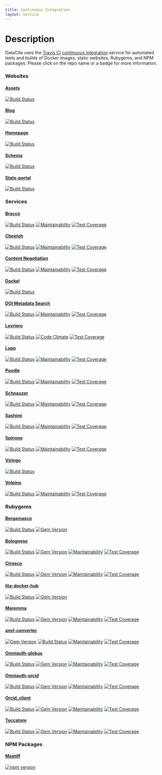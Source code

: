 ```yaml
---
title: Continuous Integration
layout: service
---
```


# Description

DataCite uses the [Travis CI](https://travis-ci.org/) [continuous integration](https://www.thoughtworks.com/continuous-integration) service for automated tests and builds of Docker images, static websites, Rubygems, and NPM packages. Please click on the repo name or a badge for more information.

### Websites

#### [Assets](https://github.com/datacite/segugio)
[![Build Status](https://travis-ci.org/datacite/segugio.svg?branch=master)](https://travis-ci.org/datacite/segugio)

#### [Blog](https://github.com/datacite/blog)
[![Build Status](https://travis-ci.org/datacite/blog.svg)](https://travis-ci.org/datacite/blog)

#### [Homepage](https://github.com/datacite/homepage)
[![Build Status](https://travis-ci.org/datacite/homepage.svg?branch=master)](https://travis-ci.org/datacite/homepage)

#### [Schema](https://github.com/datacite/schema)
[![Build Status](https://travis-ci.org/datacite/schema.svg?branch=master)](https://travis-ci.org/datacite/schema)

#### [Stats-portal](https://github.com/datacite/stats-portal)
[![Build Status](https://travis-ci.org/datacite/stats-portal.svg?branch=master)](https://travis-ci.org/datacite/stats-portal)

### Services

#### [Bracco](https://github.com/datacite/bracco)
[![Build Status](https://travis-ci.org/datacite/bracco.svg?branch=master)](https://travis-ci.org/datacite/bracco)  [![Maintainability](https://api.codeclimate.com/v1/badges/9f1bc0e9688e2f48d2b2/maintainability)](https://codeclimate.com/github/datacite/bracco/maintainability) [![Test Coverage](https://api.codeclimate.com/v1/badges/9f1bc0e9688e2f48d2b2/test_coverage)](https://codeclimate.com/github/datacite/bracco/test_coverage)

#### [Cheetoh](https://github.com/datacite/cheetoh)
[![Build Status](https://travis-ci.org/datacite/cheetoh.svg?branch=master)](https://travis-ci.org/datacite/cheetoh) [![Maintainability](https://api.codeclimate.com/v1/badges/ddb2efcae1339a13bb51/maintainability)](https://codeclimate.com/github/datacite/cheetoh/maintainability) [![Test Coverage](https://api.codeclimate.com/v1/badges/ddb2efcae1339a13bb51/test_coverage)](https://codeclimate.com/github/datacite/cheetoh/test_coverage)

#### [Content Negotiation](https://github.com/crosscite/content-negotiation)
[![Build Status](https://travis-ci.org/crosscite/content-negotiation.svg?branch=master)](https://travis-ci.org/crosscite/content-negotiation) [![Maintainability](https://api.codeclimate.com/v1/badges/60f70cb3a7f2431949ed/maintainability)](https://codeclimate.com/github/crosscite/content-negotiation/maintainability) [![Test Coverage](https://api.codeclimate.com/v1/badges/60f70cb3a7f2431949ed/test_coverage)](https://codeclimate.com/github/crosscite/content-negotiation/test_coverage)

#### [Dackel](https://github.com/datacite/dackel)
[![Build Status](https://travis-ci.org/datacite/dackel.svg?branch=master)](https://travis-ci.org/datacite/dackel)

#### [DOI Metadata Search](https://github.com/crosscite/doi-metadata-search)
[![Build Status](https://travis-ci.org/crosscite/doi-metadata-search.svg)](https://travis-ci.org/crosscite/doi-metadata-search) [![Maintainability](https://api.codeclimate.com/v1/badges/69aca8f548125bd813f3/maintainability)](https://codeclimate.com/github/crosscite/doi-metadata-search/maintainability) [![Test Coverage](https://api.codeclimate.com/v1/badges/69aca8f548125bd813f3/test_coverage)](https://codeclimate.com/github/crosscite/doi-metadata-search/test_coverage)

#### [Levriero](https://github.com/datacite/levriero)
[![Build Status](https://travis-ci.org/datacite/levriero.svg?branch=master)](https://travis-ci.org/datacite/levriero) [![Code Climate](https://codeclimate.com/github/datacite/levriero/badges/gpa.svg)](https://codeclimate.com/github/datacite/levriero) [![Test Coverage](https://codeclimate.com/github/datacite/levriero/badges/coverage.svg)](https://codeclimate.com/github/datacite/levriero/coverage)

#### [Lupo](https://github.com/datacite/lupo)
[![Build Status](https://travis-ci.org/datacite/lupo.svg?branch=master)](https://travis-ci.org/datacite/lupo) [![Maintainability](https://api.codeclimate.com/v1/badges/dddd95f9f6f354b7af93/maintainability)](https://codeclimate.com/github/datacite/lupo/maintainability) [![Test Coverage](https://api.codeclimate.com/v1/badges/dddd95f9f6f354b7af93/test_coverage)](https://codeclimate.com/github/datacite/lupo/test_coverage)

#### [Poodle](https://github.com/datacite/poodle)
[![Build Status](https://travis-ci.org/datacite/poodle.svg?branch=master)](https://travis-ci.org/datacite/poodle) [![Maintainability](https://api.codeclimate.com/v1/badges/ddb43ea782a1f201edfc/maintainability)](https://codeclimate.com/github/datacite/poodle/maintainability) [![Test Coverage](https://api.codeclimate.com/v1/badges/ddb43ea782a1f201edfc/test_coverage)](https://codeclimate.com/github/datacite/poodle/test_coverage)

#### [Schnauzer](https://github.com/datacite/schnauzer)
[![Build Status](https://travis-ci.org/datacite/schnauzer.svg?branch=master)](https://travis-ci.org/datacite/schnauzer) [![Maintainability](https://api.codeclimate.com/v1/badges/4032e94f759b56d71885/maintainability)](https://codeclimate.com/github/datacite/schnauzer/maintainability) [![Test Coverage](https://api.codeclimate.com/v1/badges/4032e94f759b56d71885/test_coverage)](https://codeclimate.com/github/datacite/schnauzer/test_coverage)

#### [Sashimi](https://github.com/datacite/sashimi)
[![Build Status](https://travis-ci.org/datacite/sashimi.svg?branch=master)](https://travis-ci.org/datacite/sashimi) [![Maintainability](https://api.codeclimate.com/v1/badges/a0d15834af2cdc24e22f/maintainability)](https://codeclimate.com/github/datacite/sashimi/maintainability) [![Test Coverage](https://api.codeclimate.com/v1/badges/a0d15834af2cdc24e22f/test_coverage)](https://codeclimate.com/github/datacite/sashimi/test_coverage)

#### [Spinone](https://github.com/datacite/spinone)
[![Build Status](https://travis-ci.org/datacite/spinone.svg?branch=master)](https://travis-ci.org/datacite/spinone) [![Maintainability](https://api.codeclimate.com/v1/badges/5b402959e44ca945cb73/maintainability)](https://codeclimate.com/github/datacite/spinone/maintainability) [![Test Coverage](https://api.codeclimate.com/v1/badges/5b402959e44ca945cb73/test_coverage)](https://codeclimate.com/github/datacite/spinone/test_coverage)

#### [Viringo](https://github.com/datacite/viringo)
[![Build Status](https://travis-ci.com/datacite/viringo.svg?branch=master)](https://travis-ci.com/datacite/viringo)

#### [Volpino](https://github.com/datacite/volpino)
[![Build Status](https://travis-ci.org/datacite/volpino.svg)](https://travis-ci.org/datacite/volpino) [![Maintainability](https://api.codeclimate.com/v1/badges/48dcb5d08cf767b3172d/maintainability)](https://codeclimate.com/github/datacite/volpino/maintainability) [![Test Coverage](https://api.codeclimate.com/v1/badges/48dcb5d08cf767b3172d/test_coverage)](https://codeclimate.com/github/datacite/volpino/test_coverage)

### Rubygems

#### [Bergamasco](https://github.com/datacite/bergamasco)
[![Build Status](https://travis-ci.org/datacite/bergamasco.svg?branch=master)](https://travis-ci.org/datacite/bergamasco) [![Gem Version](https://badge.fury.io/rb/bergamasco.svg)](https://badge.fury.io/rb/bergamasco)

#### [Bolognese](https://github.com/datacite/bolognese)
[![Build Status](https://travis-ci.org/datacite/bolognese.svg?branch=master)](https://travis-ci.org/datacite/bolognese) [![Gem Version](https://badge.fury.io/rb/bolognese.svg)](https://badge.fury.io/rb/bolognese) [![Maintainability](https://api.codeclimate.com/v1/badges/ae69165425ba32854679/maintainability)](https://codeclimate.com/github/datacite/bolognese/maintainability) [![Test Coverage](https://api.codeclimate.com/v1/badges/ae69165425ba32854679/test_coverage)](https://codeclimate.com/github/datacite/bolognese/test_coverage)

#### [Cirneco](https://github.com/datacite/cirneco)
[![Build Status](https://travis-ci.org/datacite/cirneco.svg?branch=master)](https://travis-ci.org/datacite/cirneco) [![Gem Version](https://badge.fury.io/rb/cirneco.svg)](https://badge.fury.io/rb/cirneco) [![Maintainability](https://api.codeclimate.com/v1/badges/cbfe1a7cfd8a68d12118/maintainability)](https://codeclimate.com/github/datacite/cirneco/maintainability) [![Test Coverage](https://api.codeclimate.com/v1/badges/cbfe1a7cfd8a68d12118/test_coverage)](https://codeclimate.com/github/datacite/cirneco/test_coverage)

#### [lita-docker-hub](https://github.com/datacite/lita-docker-hub)
[![Build Status](https://travis-ci.org/datacite/lita-docker-hub.svg?branch=master)](https://travis-ci.org/datacite/lita-docker-hub) [![Gem Version](https://badge.fury.io/rb/lita-docker-hub.svg)](https://badge.fury.io/rb/lita-docker-hub)

#### [Maremma](https://github.com/datacite/maremma)
[![Build Status](https://travis-ci.org/datacite/maremma.svg?branch=master)](https://travis-ci.org/datacite/maremma) [![Gem Version](https://badge.fury.io/rb/maremma.svg)](https://badge.fury.io/rb/maremma)  [![Maintainability](https://api.codeclimate.com/v1/badges/dddd95f9f6f354b7af93/maintainability)](https://codeclimate.com/github/datacite/lupo/maintainability) [![Test Coverage](https://api.codeclimate.com/v1/badges/5472f0aa3ea85effb47a/test_coverage)](https://codeclimate.com/github/datacite/maremma/test_coverage)

#### [anvl-converter](https://github.com/datacite/anvl-converter)
[![Gem Version](https://badge.fury.io/rb/anvl-converter.svg)](https://badge.fury.io/rb/anvl-converter) [![Build Status](https://travis-ci.org/datacite/anvl-converter.svg?branch=master)](https://travis-ci.org/datacite/anvl-converter) [![Maintainability](https://api.codeclimate.com/v1/badges/24b09e147fe522875d4c/maintainability)](https://codeclimate.com/github/datacite/anvl-converter/maintainability) [![Test Coverage](https://api.codeclimate.com/v1/badges/24b09e147fe522875d4c/test_coverage)](https://codeclimate.com/github/datacite/anvl-converter/test_coverage)

#### [Omniauth-globus](https://github.com/datacite/omniauth-globus)
[![Build Status](https://travis-ci.com/datacite/omniauth-globus.svg?branch=master)](https://travis-ci.com/datacite/omniauth-globus)
[![Gem Version](https://badge.fury.io/rb/omniauth-globus.svg)](https://badge.fury.io/rb/omniauth-globus)
[![Maintainability](https://api.codeclimate.com/v1/badges/13f9467872e9a688e9cb/maintainability)](https://codeclimate.com/github/datacite/omniauth-globus/maintainability)
[![Test Coverage](https://api.codeclimate.com/v1/badges/13f9467872e9a688e9cb/test_coverage)](https://codeclimate.com/github/datacite/omniauth-globus/test_coverage)

#### [Omniauth-orcid](https://github.com/datacite/omniauth-orcid)
[![Build Status](https://travis-ci.org/datacite/omniauth-orcid.svg?branch=master)](https://travis-ci.org/datacite/omniauth-orcid)  [![Gem Version](https://badge.fury.io/rb/omniauth-orcid.svg)](https://badge.fury.io/rb/omniauth-orcid)  [![Maintainability](https://api.codeclimate.com/v1/badges/2d1bf6c89c50378bdc3b/maintainability)](https://codeclimate.com/github/datacite/omniauth-orcid/maintainability) [![Test Coverage](https://api.codeclimate.com/v1/badges/2d1bf6c89c50378bdc3b/test_coverage)](https://codeclimate.com/github/datacite/omniauth-orcid/test_coverage)

#### [Orcid_client](https://github.com/datacite/orcid_client)
[![Build Status](https://travis-ci.org/datacite/orcid_client.svg?branch=master)](https://travis-ci.org/datacite/orcid_client) [![Gem Version](https://badge.fury.io/rb/orcid_client.svg)](https://badge.fury.io/rb/orcid_client)  [![Maintainability](https://api.codeclimate.com/v1/badges/a56103deb5b3182801a8/maintainability)](https://codeclimate.com/github/datacite/orcid_client/maintainability) [![Test Coverage](https://api.codeclimate.com/v1/badges/a56103deb5b3182801a8/test_coverage)](https://codeclimate.com/github/datacite/orcid_client/test_coverage)

#### [Toccatore](https://github.com/datacite/toccatore)
[![Build Status](https://travis-ci.org/datacite/toccatore.svg?branch=master)](https://travis-ci.org/datacite/toccatore) [![Gem Version](https://badge.fury.io/rb/toccatore.svg)](https://badge.fury.io/rb/toccatore)
[![Maintainability](https://api.codeclimate.com/v1/badges/32424721881c5f2d3942/maintainability)](https://codeclimate.com/github/datacite/toccatore/maintainability) [![Test Coverage](https://api.codeclimate.com/v1/badges/32424721881c5f2d3942/test_coverage)](https://codeclimate.com/github/datacite/toccatore/test_coverage)

### NPM Packages

#### [Mastiff](https://github.com/datacite/mastiff)
[![npm version](https://badge.fury.io/js/%40datacite%2Fmastiff.svg)](https://badge.fury.io/js/%40datacite%2Fmastiff)
